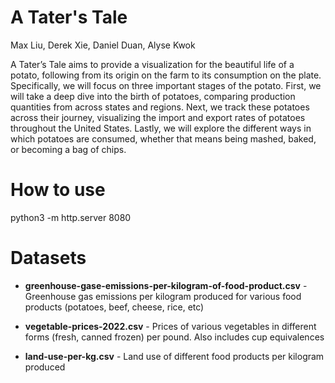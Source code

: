 # A Tater's Tale
Max Liu, Derek Xie, Daniel Duan, Alyse Kwok

A Tater’s Tale aims to provide a visualization for the beautiful life of a potato, following from its origin on the farm to its consumption on the plate. Specifically, we will focus on three important stages of the potato. First, we will take a deep dive into the birth of potatoes, comparing production quantities from across states and regions. Next, we track these potatoes across their journey, visualizing the import and export rates of potatoes throughout the United States. Lastly, we will explore the different ways in which potatoes are consumed, whether that means being mashed, baked, or becoming a bag of chips.

# How to use
python3 -m http.server 8080

# Datasets
- **greenhouse-gase-emissions-per-kilogram-of-food-product.csv** - Greenhouse gas emissions per kilogram produced for various food products (potatoes, beef, cheese, rice, etc)

- **vegetable-prices-2022.csv** - Prices of various vegetables in different forms (fresh, canned frozen) per pound. Also includes cup equivalences

- **land-use-per-kg.csv** - Land use of different food products per kilogram produced